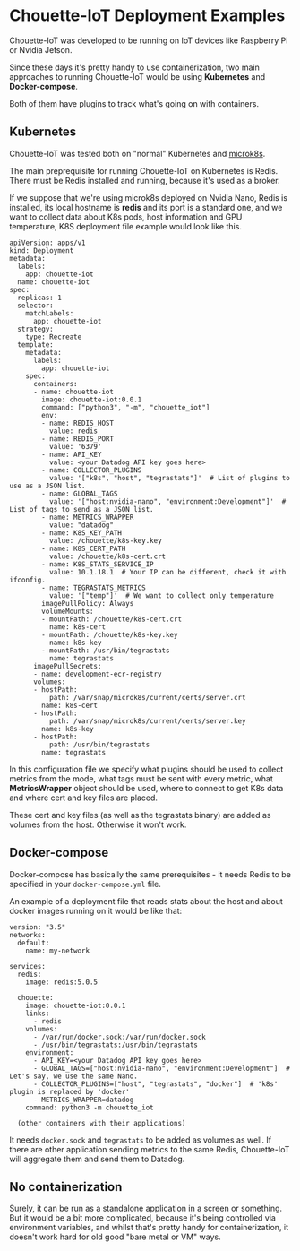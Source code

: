 # Chouette-IoT Deployment Examples

Chouette-IoT was developed to be running on IoT devices like Raspberry Pi or Nvidia Jetson.

Since these days it's pretty handy to use containerization, two main approaches to running Chouette-IoT would be using **Kubernetes** and **Docker-compose**.

Both of them have plugins to track what's going on with containers.

## Kubernetes

Chouette-IoT was tested both on "normal" Kubernetes and [microk8s](https://microk8s.io/).

The main preprequisite for running Chouette-IoT on Kubernetes is Redis. There must be Redis installed and running, because it's used as a broker.

If we suppose that we're using microk8s deployed on Nvidia Nano, Redis is installed, its local hostname is **redis** and its port is a standard one, and we want to collect data about K8s pods, host information and GPU temperature, K8S deployment file example would look like this.
```
apiVersion: apps/v1
kind: Deployment
metadata:
  labels:
    app: chouette-iot
  name: chouette-iot
spec:
  replicas: 1
  selector:
    matchLabels:
      app: chouette-iot
  strategy:
    type: Recreate
  template:
    metadata:
      labels:
        app: chouette-iot
    spec:
      containers:
      - name: chouette-iot
        image: chouette-iot:0.0.1
        command: ["python3", "-m", "chouette_iot"]        
        env:
        - name: REDIS_HOST
          value: redis
        - name: REDIS_PORT
          value: '6379'
        - name: API_KEY
          value: <your Datadog API key goes here>
        - name: COLLECTOR_PLUGINS
          value: '["k8s", "host", "tegrastats"]'  # List of plugins to use as a JSON list.
        - name: GLOBAL_TAGS
          value: '["host:nvidia-nano", "environment:Development"]'  # List of tags to send as a JSON list.
        - name: METRICS_WRAPPER
          value: "datadog"
        - name: K8S_KEY_PATH
          value: /chouette/k8s-key.key
        - name: K8S_CERT_PATH
          value: /chouette/k8s-cert.crt
        - name: K8S_STATS_SERVICE_IP
          value: 10.1.18.1  # Your IP can be different, check it with ifconfig.
        - name: TEGRASTATS_METRICS
          value: '["temp"]'  # We want to collect only temperature
        imagePullPolicy: Always
        volumeMounts:
        - mountPath: /chouette/k8s-cert.crt
          name: k8s-cert
        - mountPath: /chouette/k8s-key.key
          name: k8s-key
        - mountPath: /usr/bin/tegrastats
          name: tegrastats
      imagePullSecrets:
      - name: development-ecr-registry
      volumes:
      - hostPath:
          path: /var/snap/microk8s/current/certs/server.crt
        name: k8s-cert
      - hostPath:
          path: /var/snap/microk8s/current/certs/server.key
        name: k8s-key
      - hostPath:
          path: /usr/bin/tegrastats
        name: tegrastats
```

In this configuration file we specify what plugins should be used to collect metrics from the mode, what tags must be sent with every metric, what **MetricsWrapper** object should be used, where to connect to get K8s data and where cert and key files are placed.

These cert and key files (as well as the tegrastats binary) are added as volumes from the host. Otherwise it won't work.

## Docker-compose

Docker-compose has basically the same prerequisites - it needs Redis to be specified in your `docker-compose.yml` file.

An example of a deployment file that reads stats about the host and about docker images running on it would be like that:
```
version: "3.5"
networks:
  default:
    name: my-network

services:
  redis:
    image: redis:5.0.5

  chouette:
    image: chouette-iot:0.0.1
    links:
      - redis
    volumes:
      - /var/run/docker.sock:/var/run/docker.sock
      - /usr/bin/tegrastats:/usr/bin/tegrastats
    environment:
      - API_KEY=<your Datadog API key goes here>
      - GLOBAL_TAGS=["host:nvidia-nano", "environment:Development"]  # Let's say, we use the same Nano.
      - COLLECTOR_PLUGINS=["host", "tegrastats", "docker"]  # 'k8s' plugin is replaced by 'docker'
      - METRICS_WRAPPER=datadog
    command: python3 -m chouette_iot

  (other containers with their applications)
```
It needs `docker.sock` and `tegrastats` to be added as volumes as well. If there are other application sending metrics to the same Redis, Chouette-IoT will aggregate them and send them to Datadog.

## No containerization

Surely, it can be run as a standalone application in a screen or something. But it would be a bit more complicated, because it's being controlled via environment variables, and whilst that's pretty handy for containerization, it doesn't work hard for old good "bare metal or VM" ways.